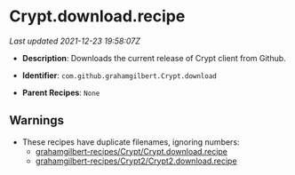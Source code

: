# Crypt.download.recipe

_Last updated 2021-12-23 19:58:07Z_

- **Description**: Downloads the current release of Crypt client from Github.

- **Identifier**: `com.github.grahamgilbert.Crypt.download`

- **Parent Recipes**: `None`

## Warnings

- These recipes have duplicate filenames, ignoring numbers:
    - [grahamgilbert-recipes/Crypt/Crypt.download.recipe](/autopkg-dupe-tracker/grahamgilbert-recipes/Crypt/Crypt.download.recipe)
    - [grahamgilbert-recipes/Crypt2/Crypt2.download.recipe](/autopkg-dupe-tracker/grahamgilbert-recipes/Crypt2/Crypt2.download.recipe)